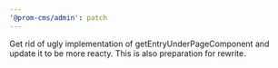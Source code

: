 ```yaml
---
'@prom-cms/admin': patch
---
```


Get rid of ugly implementation of getEntryUnderPageComponent and update it to be more reacty. This is also preparation for rewrite.
